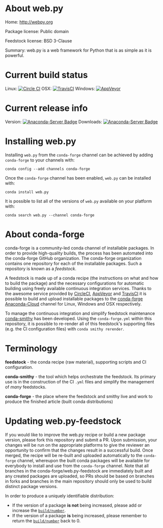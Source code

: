 About web.py
============

Home: http://webpy.org

Package license: Public domain

Feedstock license: BSD 3-Clause

Summary: web.py is a web framework for Python that is as simple as it is powerful.



Current build status
====================

Linux: [![Circle CI](https://circleci.com/gh/conda-forge/web.py-feedstock.svg?style=shield)](https://circleci.com/gh/conda-forge/web.py-feedstock)
OSX: [![TravisCI](https://travis-ci.org/conda-forge/web.py-feedstock.svg?branch=master)](https://travis-ci.org/conda-forge/web.py-feedstock)
Windows: [![AppVeyor](https://ci.appveyor.com/api/projects/status/github/conda-forge/web.py-feedstock?svg=True)](https://ci.appveyor.com/project/conda-forge/web-py-feedstock/branch/master)

Current release info
====================
Version: [![Anaconda-Server Badge](https://anaconda.org/conda-forge/web.py/badges/version.svg)](https://anaconda.org/conda-forge/web.py)
Downloads: [![Anaconda-Server Badge](https://anaconda.org/conda-forge/web.py/badges/downloads.svg)](https://anaconda.org/conda-forge/web.py)

Installing web.py
=================

Installing `web.py` from the `conda-forge` channel can be achieved by adding `conda-forge` to your channels with:

```
conda config --add channels conda-forge
```

Once the `conda-forge` channel has been enabled, `web.py` can be installed with:

```
conda install web.py
```

It is possible to list all of the versions of `web.py` available on your platform with:

```
conda search web.py --channel conda-forge
```


About conda-forge
=================

conda-forge is a community-led conda channel of installable packages.
In order to provide high-quality builds, the process has been automated into the
conda-forge GitHub organization. The conda-forge organization contains one repository
for each of the installable packages. Such a repository is known as a *feedstock*.

A feedstock is made up of a conda recipe (the instructions on what and how to build
the package) and the necessary configurations for automatic building using freely
available continuous integration services. Thanks to the awesome service provided by
[CircleCI](https://circleci.com/), [AppVeyor](http://www.appveyor.com/)
and [TravisCI](https://travis-ci.org/) it is possible to build and upload installable
packages to the [conda-forge](https://anaconda.org/conda-forge)
[Anaconda-Cloud](http://docs.anaconda.org/) channel for Linux, Windows and OSX respectively.

To manage the continuous integration and simplify feedstock maintenance
[conda-smithy](http://github.com/conda-forge/conda-smithy) has been developed.
Using the ``conda-forge.yml`` within this repository, it is possible to re-render all of
this feedstock's supporting files (e.g. the CI configuration files) with ``conda smithy rerender``.


Terminology
===========

**feedstock** - the conda recipe (raw material), supporting scripts and CI configuration.

**conda-smithy** - the tool which helps orchestrate the feedstock.
                   Its primary use is in the construction of the CI ``.yml`` files
                   and simplify the management of *many* feedstocks.

**conda-forge** - the place where the feedstock and smithy live and work to
                  produce the finished article (built conda distributions)


Updating web.py-feedstock
=========================

If you would like to improve the web.py recipe or build a new
package version, please fork this repository and submit a PR. Upon submission,
your changes will be run on the appropriate platforms to give the reviewer an
opportunity to confirm that the changes result in a successful build. Once
merged, the recipe will be re-built and uploaded automatically to the
`conda-forge` channel, whereupon the built conda packages will be available for
everybody to install and use from the `conda-forge` channel.
Note that all branches in the conda-forge/web.py-feedstock are
immediately built and any created packages are uploaded, so PRs should be based
on branches in forks and branches in the main repository should only be used to
build distinct package versions.

In order to produce a uniquely identifiable distribution:
 * If the version of a package **is not** being increased, please add or increase
   the [``build/number``](http://conda.pydata.org/docs/building/meta-yaml.html#build-number-and-string).
 * If the version of a package **is** being increased, please remember to return
   the [``build/number``](http://conda.pydata.org/docs/building/meta-yaml.html#build-number-and-string)
   back to 0.
